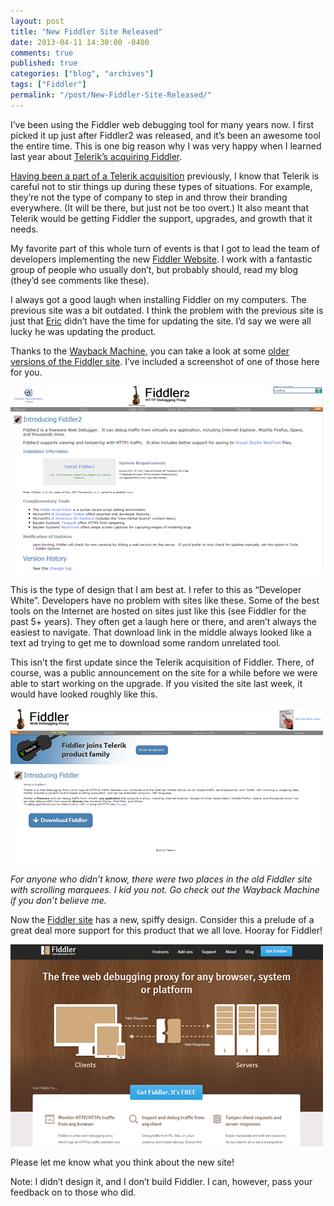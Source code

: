 ```yaml
---
layout: post
title: "New Fiddler Site Released"
date: 2013-04-11 14:30:00 -0400
comments: true
published: true
categories: ["blog", "archives"]
tags: ["Fiddler"]
permalink: "/post/New-Fiddler-Site-Released/"
---
```

<!-- more -->



<p>I’ve been using the Fiddler web debugging tool for many years now. I first picked it up just after Fiddler2 was released, and it’s been an awesome tool the entire time. This is one big reason why I was very happy when I learned last year about <a href="http://www.telerik.com/automated-testing-tools/blog/christophereyhorn/12-09-10/here-we-grow-again-telerik-acquires-fiddler-what-s-next.aspx" target="_blank">Telerik’s acquiring Fiddler</a>.</p>  <p><a href="http://www.telerik.com/company/press-center/company-news/telerik-acquires-partner-nimblepros.aspx" target="_blank">Having been a part of a Telerik acquisition</a> previously, I know that Telerik is careful not to stir things up during these types of situations. For example, they’re not the type of company to step in and throw their branding everywhere. (It will be there, but just not be too overt.) It also meant that Telerik would be getting Fiddler the support, upgrades, and growth that it needs.</p>  <p>My favorite part of this whole turn of events is that I got to lead the team of developers implementing the new <a href="http://fiddler2.com/" target="_blank">Fiddler Website</a>. I work with a fantastic group of people who usually don’t, but probably should, read my blog (they’d see comments like these).</p>  <p>I always got a good laugh when installing Fiddler on my computers. The previous site was a bit outdated. I think the problem with the previous site is just that <a href="https://twitter.com/ericlaw" target="_blank">Eric</a> didn’t have the time for updating the site. I’d say we were all lucky he was updating the product.</p>  <p>Thanks to the <a href="http://web.archive.org/" target="_blank">Wayback Machine</a>, you can take a look at some <a href="http://web.archive.org/web/20071115000000*/http://fiddler2.com" target="_blank">older versions of the Fiddler site</a>. I’ve included a screenshot of one of those here for you.</p>  <p><a href="/images/files/OldSite.png"><img title="OldSite" style="border-top: 0px; border-right: 0px; background-image: none; border-bottom: 0px; padding-top: 0px; padding-left: 0px; border-left: 0px; display: inline; padding-right: 0px" border="0" alt="OldSite" src="/images/files/OldSite_thumb.png" width="500" height="300" /></a></p>  <p>This is the type of design that I am best at. I refer to this as “Developer White”. Developers have no problem with sites like these. Some of the best tools on the Internet are hosted on sites just like this (see Fiddler for the past 5+ years). They often get a laugh here or there, and aren’t always the easiest to navigate. That download link in the middle always looked like a text ad trying to get me to download some random unrelated tool. </p>  <p>This isn’t the first update since the Telerik acquisition of Fiddler. There, of course, was a public announcement on the site for a while before we were able to start working on the upgrade. If you visited the site last week, it would have looked roughly like this.</p>  <p><a href="/images/files/IntermediateSite.png"><img title="IntermediateSite" style="border-top: 0px; border-right: 0px; background-image: none; border-bottom: 0px; padding-top: 0px; padding-left: 0px; border-left: 0px; display: inline; padding-right: 0px" border="0" alt="IntermediateSite" src="/images/files/IntermediateSite_thumb.png" width="500" height="248" /></a></p>  <p><em>For anyone who didn’t know, there were two places in the old Fiddler site with scrolling marquees. I kid you not. Go check out the Wayback Machine if you don’t believe me.</em></p>  <p>Now the <a href="http://fiddler2.com/" target="_blank">Fiddler site</a> has a new, spiffy design. Consider this a prelude of a great deal more support for this product that we all love. Hooray for Fiddler!</p>  <p><a href="/images/files/NewSite.png"><img title="NewSite" style="border-top: 0px; border-right: 0px; background-image: none; border-bottom: 0px; padding-top: 0px; padding-left: 0px; border-left: 0px; display: inline; padding-right: 0px" border="0" alt="NewSite" src="/images/files/NewSite_thumb.png" width="500" height="323" /></a></p>  <p>Please let me know what you think about the new site! </p>  <p>Note: I didn’t design it, and I don’t build Fiddler. I can, however, pass your feedback on to those who did. </p>
